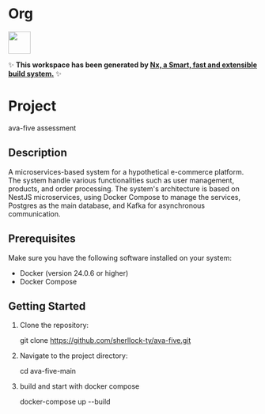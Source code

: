 # Org

<a alt="Nx logo" href="https://nx.dev" target="_blank" rel="noreferrer"><img src="https://raw.githubusercontent.com/nrwl/nx/master/images/nx-logo.png" width="45"></a>

✨ **This workspace has been generated by [Nx, a Smart, fast and extensible build system.](https://nx.dev)** ✨


# Project
ava-five assessment

## Description

A microservices-based system for a hypothetical e-commerce platform. The system handle various functionalities such as user management, products, and order processing. The system's architecture is based on NestJS microservices, using Docker Compose to manage the services, Postgres as the main database, and Kafka for asynchronous communication.

## Prerequisites

Make sure you have the following software installed on your system:

- Docker (version 24.0.6 or higher)
- Docker Compose

## Getting Started

1. Clone the repository:

   git clone https://github.com/sherllock-ty/ava-five.git

2. Navigate to the project directory:

    cd ava-five-main

3. build and start with docker compose

    docker-compose up --build
